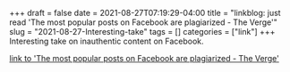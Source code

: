 +++draft = falsedate = 2021-08-27T07:19:29-04:00title = "linkblog: just read 'The most popular posts on Facebook are plagiarized - The Verge'"slug = "2021-08-27-Interesting-take"tags = []categories = ["link"]+++Interesting take on inauthentic content on Facebook. [link to 'The most popular posts on Facebook are plagiarized - The Verge'](https://www.theverge.com/2021/8/27/22644126/the-most-popular-posts-on-facebook-are-plagiarized)